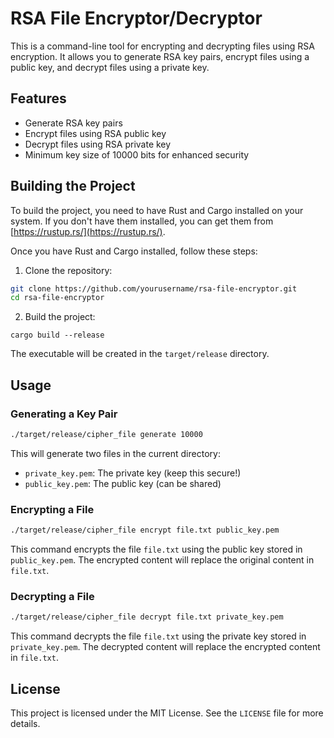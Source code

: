 # RSA File Encryptor/Decryptor

This is a command-line tool for encrypting and decrypting files using RSA encryption. It allows you to generate RSA key pairs, encrypt files using a public key, and decrypt files using a private key.

## Features

- Generate RSA key pairs
- Encrypt files using RSA public key
- Decrypt files using RSA private key
- Minimum key size of 10000 bits for enhanced security

## Building the Project

To build the project, you need to have Rust and Cargo installed on your system. If you don't have them installed, you can get them from [https://rustup.rs/](https://rustup.rs/).

Once you have Rust and Cargo installed, follow these steps:

1. Clone the repository:

```bash
git clone https://github.com/yourusername/rsa-file-encryptor.git
cd rsa-file-encryptor
```

2. Build the project:

```
cargo build --release
```

The executable will be created in the `target/release` directory.

## Usage

### Generating a Key Pair

```bash
./target/release/cipher_file generate 10000
```

This will generate two files in the current directory:
- `private_key.pem`: The private key (keep this secure!)
- `public_key.pem`: The public key (can be shared)

### Encrypting a File

```bash
./target/release/cipher_file encrypt file.txt public_key.pem
```


This command encrypts the file `file.txt` using the public key stored in `public_key.pem`. The encrypted content will replace the original content in `file.txt`.

### Decrypting a File

```bash
./target/release/cipher_file decrypt file.txt private_key.pem
```

This command decrypts the file `file.txt` using the private key stored in `private_key.pem`. The decrypted content will replace the encrypted content in `file.txt`.

## License

This project is licensed under the MIT License. See the `LICENSE` file for more details.